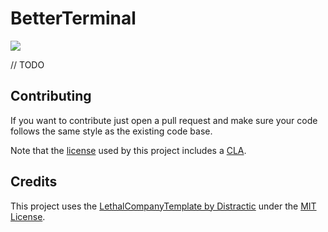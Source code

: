 # BetterTerminal
[![](https://img.shields.io/badge/Computerdores-BetterTerminal-brightgreen
)](https://thunderstore.io/c/lethal-company/p/Computerdores/BetterTerminal/)

// TODO

## Contributing
If you want to contribute just open a pull request and make sure your code follows the same style as the existing code base.

Note that the [license](LICENSE) used by this project includes a [CLA](https://en.wikipedia.org/wiki/Contributor_License_Agreement).

## Credits
This project uses the [LethalCompanyTemplate by Distractic](https://github.com/Distractic/LethalCompanyTemplate) under the [MIT License](https://github.com/Distractic/LethalCompanyTemplate/blob/main/LICENSE).
